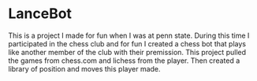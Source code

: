 # LanceBot
 This is a project I made for fun when I was at penn state. During this time I participated in the chess club and for fun I created a chess bot that plays like another member of the club with their premission. This project pulled the games from chess.com and lichess from the player. Then created a library of position and moves this player made.
